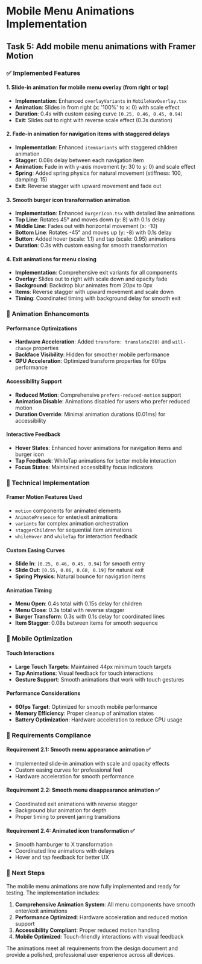 # Mobile Menu Animations Implementation

## Task 5: Add mobile menu animations with Framer Motion

### ✅ Implemented Features

#### 1. Slide-in animation for mobile menu overlay (from right or top)
- **Implementation**: Enhanced `overlayVariants` in `MobileNavOverlay.tsx`
- **Animation**: Slides in from right (x: '100%' to x: 0) with scale effect
- **Duration**: 0.4s with custom easing curve `[0.25, 0.46, 0.45, 0.94]`
- **Exit**: Slides out to right with reverse scale effect (0.3s duration)

#### 2. Fade-in animation for navigation items with staggered delays
- **Implementation**: Enhanced `itemVariants` with staggered children animation
- **Stagger**: 0.08s delay between each navigation item
- **Animation**: Fade in with y-axis movement (y: 30 to y: 0) and scale effect
- **Spring**: Added spring physics for natural movement (stiffness: 100, damping: 15)
- **Exit**: Reverse stagger with upward movement and fade out

#### 3. Smooth burger icon transformation animation
- **Implementation**: Enhanced `BurgerIcon.tsx` with detailed line animations
- **Top Line**: Rotates 45° and moves down (y: 8) with 0.1s delay
- **Middle Line**: Fades out with horizontal movement (x: -10)
- **Bottom Line**: Rotates -45° and moves up (y: -8) with 0.1s delay
- **Button**: Added hover (scale: 1.1) and tap (scale: 0.95) animations
- **Duration**: 0.3s with custom easing for smooth transformation

#### 4. Exit animations for menu closing
- **Implementation**: Comprehensive exit variants for all components
- **Overlay**: Slides out to right with scale down and opacity fade
- **Background**: Backdrop blur animates from 20px to 0px
- **Items**: Reverse stagger with upward movement and scale down
- **Timing**: Coordinated timing with background delay for smooth exit

### 🎨 Animation Enhancements

#### Performance Optimizations
- **Hardware Acceleration**: Added `transform: translateZ(0)` and `will-change` properties
- **Backface Visibility**: Hidden for smoother mobile performance
- **GPU Acceleration**: Optimized transform properties for 60fps performance

#### Accessibility Support
- **Reduced Motion**: Comprehensive `prefers-reduced-motion` support
- **Animation Disable**: Animations disabled for users who prefer reduced motion
- **Duration Override**: Minimal animation durations (0.01ms) for accessibility

#### Interactive Feedback
- **Hover States**: Enhanced hover animations for navigation items and burger icon
- **Tap Feedback**: WhileTap animations for better mobile interaction
- **Focus States**: Maintained accessibility focus indicators

### 🔧 Technical Implementation

#### Framer Motion Features Used
- `motion` components for animated elements
- `AnimatePresence` for enter/exit animations
- `variants` for complex animation orchestration
- `staggerChildren` for sequential item animations
- `whileHover` and `whileTap` for interaction feedback

#### Custom Easing Curves
- **Slide In**: `[0.25, 0.46, 0.45, 0.94]` for smooth entry
- **Slide Out**: `[0.55, 0.06, 0.68, 0.19]` for natural exit
- **Spring Physics**: Natural bounce for navigation items

#### Animation Timing
- **Menu Open**: 0.4s total with 0.15s delay for children
- **Menu Close**: 0.3s total with reverse stagger
- **Burger Transform**: 0.3s with 0.1s delay for coordinated lines
- **Item Stagger**: 0.08s between items for smooth sequence

### 📱 Mobile Optimization

#### Touch Interactions
- **Large Touch Targets**: Maintained 44px minimum touch targets
- **Tap Animations**: Visual feedback for touch interactions
- **Gesture Support**: Smooth animations that work with touch gestures

#### Performance Considerations
- **60fps Target**: Optimized for smooth mobile performance
- **Memory Efficiency**: Proper cleanup of animation states
- **Battery Optimization**: Hardware acceleration to reduce CPU usage

### 🎯 Requirements Compliance

#### Requirement 2.1: Smooth menu appearance animation ✅
- Implemented slide-in animation with scale and opacity effects
- Custom easing curves for professional feel
- Hardware acceleration for smooth performance

#### Requirement 2.2: Smooth menu disappearance animation ✅
- Coordinated exit animations with reverse stagger
- Background blur animation for depth
- Proper timing to prevent jarring transitions

#### Requirement 2.4: Animated icon transformation ✅
- Smooth hamburger to X transformation
- Coordinated line animations with delays
- Hover and tap feedback for better UX

### 🚀 Next Steps

The mobile menu animations are now fully implemented and ready for testing. The implementation includes:

1. **Comprehensive Animation System**: All menu components have smooth enter/exit animations
2. **Performance Optimized**: Hardware acceleration and reduced motion support
3. **Accessibility Compliant**: Proper reduced motion handling
4. **Mobile Optimized**: Touch-friendly interactions with visual feedback

The animations meet all requirements from the design document and provide a polished, professional user experience across all devices.